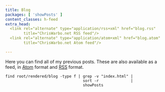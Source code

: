 ```yaml
---
title: Blog
packages: [ 'showPosts' ]
content_classes: h-feed
extra_head:
  <link rel="alternate" type="application/rss+xml" href="blog.rss"
        title="ChrisWarbo.net RSS feed"/>
  <link rel="alternate" type="application/atom+xml" href="blog.atom"
        title="ChrisWarbo.net Atom feed"/>

---
```


Here you can find all of my previous posts. These are also available as a feed,
in [Atom](/blog.atom) format and [RSS](/blog.rss) format.

```{.unwrap pipe="sh | pandoc -t json"}
find root/rendered/blog -type f | grep -v "index.html" |
                                  sort -r              |
                                  showPosts
```
